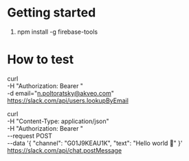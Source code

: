 # Getting started

1. npm install -g firebase-tools

# How to test

curl \
  -H "Authorization: Bearer " \
  -d email="n.poltoratsky@akveo.com" \
  https://slack.com/api/users.lookupByEmail

curl \
  -H "Content-Type: application/json" \
  -H "Authorization: Bearer " \
  --request POST \
  --data '{ "channel": "G01J9KEAU1K", "text": "Hello world :tada:" }' \
  https://slack.com/api/chat.postMessage
